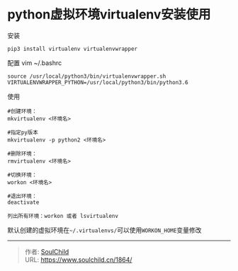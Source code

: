 # python虚拟环境virtualenv安装使用

<!--more-->
安装
```
pip3 install virtualenv virtualenvwrapper
```

配置
vim ~/.bashrc
```
source /usr/local/python3/bin/virtualenvwrapper.sh
VIRTUALENVWRAPPER_PYTHON=/usr/local/python3/bin/python3.6
```

使用
```
#创建环境：
mkvirtualenv <环境名>

#指定py版本
mkvirtualenv -p python2 <环境名>

#删除环境：
rmvirtualenv <环境名>

#切换环境：
workon <环境名>

#退出环境：
deactivate

列出所有环境：workon 或者 lsvirtualenv
```


默认创建的虚拟环境在`~/.virtualenvs/`可以使用`WORKON_HOME`变量修改


---

> 作者: [SoulChild](https://www.soulchild.cn)  
> URL: https://www.soulchild.cn/1864/  

